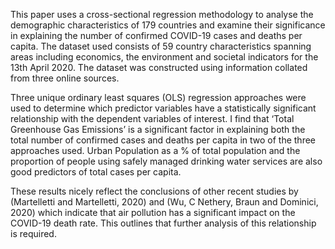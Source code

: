 This paper uses a cross-sectional regression methodology to analyse the demographic characteristics of 179 countries and examine their significance in explaining the number of
confirmed COVID-19 cases and deaths per capita. The dataset used consists of 59 country characteristics spanning areas including economics, the environment and societal indicators for the 13th April 2020. The dataset was constructed using information collated from three online sources.

Three unique ordinary least squares (OLS) regression approaches were used to determine which predictor variables have a statistically significant relationship with the dependent variables of interest. I find that ‘Total Greenhouse Gas Emissions’ is a significant factor in explaining both the total number of confirmed cases and deaths per capita in two of the three approaches used. Urban Population as a % of total population and the proportion of people using safely managed drinking water services are also good predictors of total cases per capita.

These results nicely reflect the conclusions of other recent studies by (Martelletti and Martelletti, 2020) and (Wu, C Nethery, Braun and Dominici, 2020) which indicate that air
pollution has a significant impact on the COVID-19 death rate. This outlines that further analysis of this relationship is required. 
